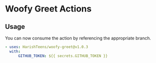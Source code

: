 # Woofy Greet Actions
## Usage

You can now consume the action by referencing the appropriate branch.

```yaml
- uses: HarishTeens/woofy-greet@v1.0.3
  with:
      GITHUB_TOKEN: ${{ secrets.GITHUB_TOKEN }}
```
